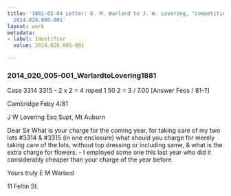 ```yaml
---
title: '1881-02-04 Letter: E. M. Warlard to J. W. Lovering, "competition within",
  2014.020.005-001'
layout: work
metadata:
- label: Identifier
  value: 2014.020.005-001

---
```

<div class="pages">
<div id="page-1484511">
<h3><a name="page-1484511">2014_020_005-001_WarlardtoLovering1881</a></h3>
<div class="page-content">
<p>Case 3314 3315 - 2 x 2 = 4<span class='line-break'> </span>roped 1 50 2 = 3 / 7.00<span class='line-break'> </span>[Answer Feos / 81-?]</p>
<p>Cambridge Feby 4/81</p>
<p>J W Lovering Esq Supt,<span class='line-break'> </span>Mt Auburn</p>
<p>Dear Sir<span class='line-break'> </span>What is your charge for the<span class='line-break'> </span>coming year, for taking care of my<span class='line-break'> </span>two lots #3314 &amp; #3315 (in one enclosure)<span class='line-break'> </span>what should you charge for merely<span class='line-break'> </span>taking care of the lots, without top dressing<span class='line-break'> </span>or including same, &amp; what is the extra<span class='line-break'> </span>charge for flowers. - I employed some<span class='line-break'> </span>one this last year who did it considerably<span class='line-break'> </span>cheaper than your charge of the year before</p>
<p>Yours truly<span class='line-break'> </span>E M Warlard</p>
<p>11 Feltin St.</p>
</div>
</div>
<br />
</div>

